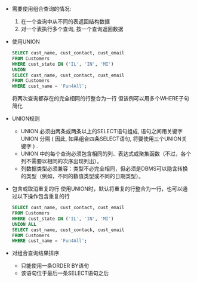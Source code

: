 - 需要使用组合查询的情况:
    1. 在一个查询中从不同的表返回结构数据
    2. 对一个表执行多个查询, 按一个查询返回数据

- 使用UNION
    ```sql
    SELECT cust_name, cust_contact, cust_email
    FROM Customers
    WHERE cust_state IN ('IL', 'IN', 'MI')
    UNION
    SELECT cust_name, cust_contact, cust_email
    FROM Customers
    WHERE cust_name = 'Fun4All';
    ```
    将两次查询都存在的完全相同的行整合为一行
    但该例可以用多个WHERE子句简化

- UNION规则
    - UNION 必须由两条或两条以上的SELECT语句组成, 语句之间用关键字UNION 分隔 ( 因此, 如果组合四条SELECT语句, 将要使用三个UNION关键字 ) .
    - UNION 中的每个查询必须包含相同的列、表达式或聚集函数（不过，各个列不需要以相同的次序出现列出）。
    - 列数据类型必须兼容：类型不必完全相同，但必须是DBMS可以隐含转换的类型（例如，不同的数值类型或不同的日期类型）。

- 包含或取消重复的行
使用UNION时，默认将重复的行整合为一行，也可以通过以下操作包含重复的行
    ```sql
    SELECT cust_name, cust_contact, cust_email
    FROM Customers
    WHERE cust_state IN ('IL', 'IN', 'MI')
    UNION ALL
    SELECT cust_name, cust_contack, cust_email
    FROM Customers
    WHERE cust_name = 'Fun4All';
    ```

- 对组合查询结果排序
    - 只能使用一条ORDER BY语句
    - 该语句位于最后一条SELECT语句之后